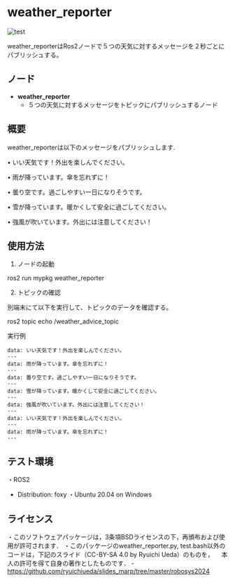 # weather_reporter

![test](https://github.com/hukuyuma/mypkg/actions/workflows/test.yml/badge.svg)

weather_reporterはRos2ノードで５つの天気に対するメッセージを２秒ごとにパブリッシュする。

## ノード

- **weather_reporter**
  - ５つの天気に対するメッセージをトピックにパブリッシュするノード

## 概要

weather_reporterは以下のメッセージをパブリッシュします.

• いい天気です！外出を楽しんでください。

• 雨が降っています。傘を忘れずに！

• 曇り空です。過ごしやすい一日になりそうです。

• 雪が降っています。暖かくして安全に過ごしてください。

• 強風が吹いています。外出には注意してください！

## 使用方法

1. ノードの起動

ros2 run mypkg weather_reporter

2. トピックの確認

別端末にて以下を実行して、トピックのデータを確認する。

ros2 topic echo /weather_advice_topic

実行例
```
data: いい天気です！外出を楽しんでください。
---
data: 雨が降っています。傘を忘れずに！
---
data: 曇り空です。過ごしやすい一日になりそうです。
---
data: 雪が降っています。暖かくして安全に過ごしてください。
---
data: 強風が吹いています。外出には注意してください！
---
data: いい天気です！外出を楽しんでください。
---
data: 雨が降っています。傘を忘れずに！
---
```

## テスト環境

・ROS2
  - Distribution: foxy
・Ubuntu 20.04 on Windows

## ライセンス

・このソフトウェアパッケージは，3条項BSDライセンスの下，再頒布および使用が許可されます．
・このパッケージのweather_reporter.py, test.bash以外のコードは，下記のスライド（CC-BY-SA 4.0 by Ryuichi Ueda）のものを，
　本人の許可を得て自身の著作としたものです．
    - https://github.com/ryuichiueda/slides_marp/tree/master/robosys2024
